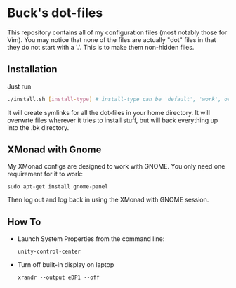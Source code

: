 # Buck's dot-files

This repository contains all of my configuration files (most notably those for
Vim). You may notice that none of the files are actually "dot" files in that
they do not start with a '.'. This is to make them non-hidden files.

## Installation

Just run

```bash
./install.sh [install-type] # install-type can be 'default', 'work', or 'necromancer'
```

It will create symlinks for all the dot-files in your home directory. It will
overwrte files wherever it tries to install stuff, but will back everything
up into the .bk directory.

## XMonad with Gnome

My XMonad configs are designed to work with GNOME. You only need one
requirement for it to work:

    sudo apt-get install gnome-panel

Then log out and log back in using the XMonad with GNOME session.

## How To

* Launch System Properties from the command line:

  ```
  unity-control-center
  ```

* Turn off built-in display on laptop

  ```
  xrandr --output eDP1 --off
  ```
